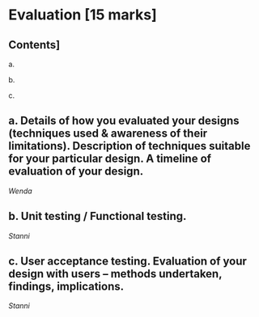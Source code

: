 # Evaluation [15 marks]

## Contents]
a.[]()

b. []()

c. []()

## a. Details of how you evaluated your designs (techniques used & awareness of their limitations). Description of techniques suitable for your particular design. A timeline of evaluation of your design.
*Wenda*

## b. Unit testing / Functional testing.
*Stanni*

## c. User acceptance testing. Evaluation of your design with users – methods undertaken, findings, implications.
*Stanni*
